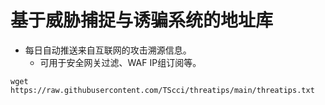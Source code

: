 # 基于威胁捕捉与诱骗系统的地址库
* 每日自动推送来自互联网的攻击溯源信息。
  * 可用于安全网关过滤、WAF IP组订阅等。

``` wget https://raw.githubusercontent.com/TScci/threatips/main/threatips.txt ```

